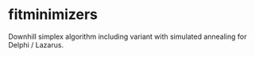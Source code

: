 # fitminimizers
Downhill simplex algorithm including variant with simulated annealing for Delphi / Lazarus.
